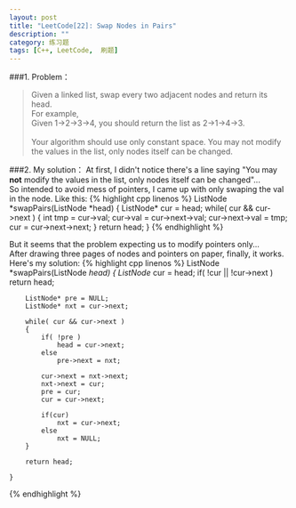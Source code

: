 ```yaml
---
layout: post
title: "LeetCode[22]: Swap Nodes in Pairs"
description: ""
category: 练习题
tags: [C++, LeetCode,  刷题]
---
```

###1. Problem：
<blockquote>
Given a linked list, swap every two adjacent nodes and return its head.<br>
For example,<br>
Given 1->2->3->4, you should return the list as 2->1->4->3.<br><br>
Your algorithm should use only constant space. You may not modify the values in the list, only nodes itself can be changed.
</blockquote>
###2. My solution：
At first, I didn't notice there's a line saying "You may <b>not</b> modify the values in the list, only nodes itself can be changed"...<br>
So intended to avoid mess of pointers, I came up with only swaping the val in the node. Like this:
{% highlight cpp linenos %}
    ListNode *swapPairs(ListNode *head) {
        ListNode* cur = head;
        while( cur && cur->next )
        {
            int tmp = cur->val;
            cur->val = cur->next->val;
            cur->next->val = tmp;
            cur = cur->next->next;
        }
        return head;
    }
{% endhighlight %}

But it seems that the problem expecting us to modify pointers only... <br>
After drawing three pages of nodes and pointers on paper, finally, it works.<br>
Here's my solution:
{% highlight cpp linenos %}
    ListNode *swapPairs(ListNode *head) 
    {
        ListNode* cur = head;
        if( !cur || !cur->next )
            return head;
        
        ListNode* pre = NULL;
        ListNode* nxt = cur->next;
        
        while( cur && cur->next )
        {
            if( !pre ) 
                head = cur->next;
            else
                pre->next = nxt;
                
            cur->next = nxt->next;
            nxt->next = cur;
            pre = cur;
            cur = cur->next;
            
            if(cur)
                nxt = cur->next;
            else
                nxt = NULL;         
        }
        
        return head;
        
    }
{% endhighlight %}
